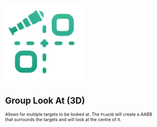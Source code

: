 <img src="../assets/look-at-group.svg" height="256" width="256"/>

# Group Look At (3D)

Allows for multiple targets to be looked at. The `Pcam3D` will create a AABB that surrounds the targets and will look at the centre of it.

<!--@include: ./parts/look-at-mode.md-->

<Property propertyName="Look At Group" propertyType="Array[Node3D]" propertyDefault="null">
<template v-slot:propertyDescription>

Select a group of `Node3D` to have the camera keep its position in the centre of the assigned targets.

</template>
<template v-slot:setMethod>

`void` append_look_at_group_node(`Node3D` target_node)

`void` append_look_at_group_node_array(`Array[Node3D]` target_nodes)

`void` erase_look_at_group_node(`Node3D` target_node)

</template>
<template v-slot:setExample>

::: details Example
```gdscript
pcam.set_look_at_target_offset(Vector3(0.5, 2.5, 0))
```
:::

</template>
<template v-slot:getMethod>

`Array[Node3D]` get_look_at_group_nodes()

</template>
<template v-slot:getExample>

::: details Example
```gdscript
pcam.get_look_at_group_nodes()
```
:::

</template>
</Property>

<Property propertyName="Look At Offset" propertyType="Vector3" propertyDefault="null">
<template v-slot:propertyDescription>

Offsets the forward vector of the camera from the target's `Vector3` position.

</template>
<template v-slot:setMethod>

`void` set_look_at_target_offset(`Vector3` offset)

</template>
<template v-slot:setExample>

::: details Example
```gdscript
pcam.set_look_at_target_offset(Vector3(0.5, 2.5, 0))
```
:::

</template>
<template v-slot:getMethod>

`Vector3` get_look_at_target_offset()

</template>
<template v-slot:getExample>

::: details Example
```gdscript
pcam.get_look_at_target_offset()
```
:::

</template>
</Property>
